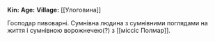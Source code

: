 **Kin:** 
**Age:** 
**Village:** [[Улоговина]]

Господар пивоварні. Сумнівна людина з сумнівними поглядами на життя і сумнівною ворожнечею(?) з [[міссіс Полмар]].